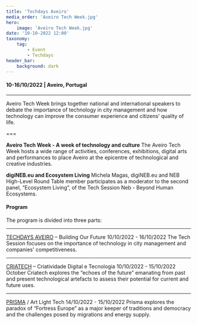 ```yaml
---
title: 'Techdays Aveiro'
media_order: 'Aveiro Tech Week.jpg'
hero:
    image: 'Aveiro Tech Week.jpg'
date: '10-10-2022 12:00'
taxonomy:
    tag:
        - Event
        - Techdays
header_bar:
    background: dark
---
```


#### 10-16/10/2022 | Aveiro, Portugal
***

Aveiro Tech Week brings together national and international speakers to debate the importance of technology in city management and how technology can improve the consumer experience and citizens' quality of life.

===

**Aveiro Tech Week - A week of technology and culture**
The Aveiro Tech Week hosts a wide range of activities, conferences, exhibitions, digital arts and performances to place Aveiro at the epicentre of technological and creative industries.

**digiNEB.eu and Ecosystem Living**
Michela Magas, digiNEB.eu and NEB High-Level Round Table member participates as a moderator to the second panel, “Ecosystem Living”, of the Tech Session Neb - Beyond Human Ecosystems.    
 
#### Program 
The program is divided into three parts:
***
[TECHDAYS AVEIRO](https://www.facebook.com/techdaysaveiro) – Building Our Future 10/10/2022 - 16/10/2022
The Tech Session focuses on the importance of technology in city management and companies' competitiveness. 
***
[CRIATECH](https://www.facebook.com/criatechdigital) – Criatividade Digital e Tecnologia 10/10/2022 - 15/10/2022 October
Criatech explores the “echoes of the future” emanating from past and present technological artefacts to assess their potential for current and future uses. 
***
[PRISMA](https://www.facebook.com/prisma.aveiro) / Art Light Tech 14/10/2022 - 15/10/2022
Prisma explores the paradox of “Fortress Europe” as a major keeper of traditions and democracy and the challenges posed by migrations and energy supply.